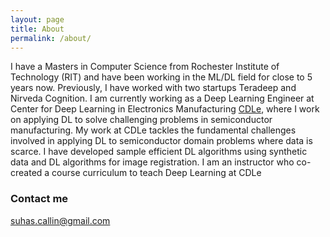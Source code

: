 ```yaml
---
layout: page
title: About
permalink: /about/
---
```


I have a Masters in Computer Science from Rochester Institute of Technology (RIT) and have been working in the ML/DL field for close to 5 years now.  Previously, I have worked with two startups Teradeep and Nirveda Cognition. I am currently working as a Deep Learning Engineer at Center for Deep Learning in Electronics Manufacturing [CDLe](https://cdle.ai/), where I work on applying DL to solve challenging problems in semiconductor manufacturing. My work at CDLe tackles the fundamental challenges involved in applying DL to semiconductor domain problems where data is scarce. I have developed sample efficient DL algorithms using synthetic data and DL algorithms for image registration. I am an instructor who co-created a course curriculum to teach Deep Learning at CDLe

### Contact me

[suhas.callin@gmail.com](suhas.callin@gmail.com)
